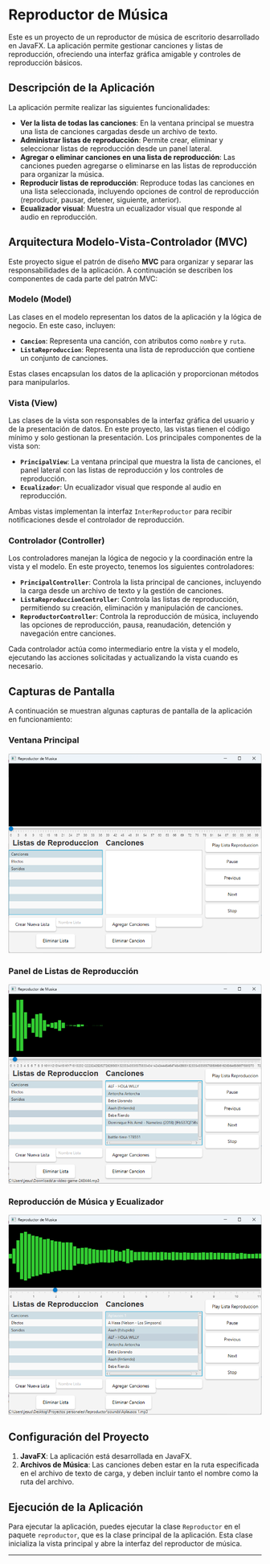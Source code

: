 # Reproductor de Música

Este es un proyecto de un reproductor de música de escritorio desarrollado en JavaFX. La aplicación permite gestionar canciones y listas de reproducción, ofreciendo una interfaz gráfica amigable y controles de reproducción básicos.

## Descripción de la Aplicación

La aplicación permite realizar las siguientes funcionalidades:

- **Ver la lista de todas las canciones**: En la ventana principal se muestra una lista de canciones cargadas desde un archivo de texto.
- **Administrar listas de reproducción**: Permite crear, eliminar y seleccionar listas de reproducción desde un panel lateral.
- **Agregar o eliminar canciones en una lista de reproducción**: Las canciones pueden agregarse o eliminarse en las listas de reproducción para organizar la música.
- **Reproducir listas de reproducción**: Reproduce todas las canciones en una lista seleccionada, incluyendo opciones de control de reproducción (reproducir, pausar, detener, siguiente, anterior).
- **Ecualizador visual**: Muestra un ecualizador visual que responde al audio en reproducción.

## Arquitectura Modelo-Vista-Controlador (MVC)

Este proyecto sigue el patrón de diseño **MVC** para organizar y separar las responsabilidades de la aplicación. A continuación se describen los componentes de cada parte del patrón MVC:

### Modelo (Model)

Las clases en el modelo representan los datos de la aplicación y la lógica de negocio. En este caso, incluyen:

- **`Cancion`**: Representa una canción, con atributos como `nombre` y `ruta`.
- **`ListaReproduccion`**: Representa una lista de reproducción que contiene un conjunto de canciones.

Estas clases encapsulan los datos de la aplicación y proporcionan métodos para manipularlos.

### Vista (View)

Las clases de la vista son responsables de la interfaz gráfica del usuario y de la presentación de datos. En este proyecto, las vistas tienen el código mínimo y solo gestionan la presentación. Los principales componentes de la vista son:

- **`PrincipalView`**: La ventana principal que muestra la lista de canciones, el panel lateral con las listas de reproducción y los controles de reproducción.
- **`Ecualizador`**: Un ecualizador visual que responde al audio en reproducción.

Ambas vistas implementan la interfaz `InterReproductor` para recibir notificaciones desde el controlador de reproducción.

### Controlador (Controller)

Los controladores manejan la lógica de negocio y la coordinación entre la vista y el modelo. En este proyecto, tenemos los siguientes controladores:

- **`PrincipalController`**: Controla la lista principal de canciones, incluyendo la carga desde un archivo de texto y la gestión de canciones.
- **`ListaReproduccionController`**: Controla las listas de reproducción, permitiendo su creación, eliminación y manipulación de canciones.
- **`ReproductorController`**: Controla la reproducción de música, incluyendo las opciones de reproducción, pausa, reanudación, detención y navegación entre canciones.

Cada controlador actúa como intermediario entre la vista y el modelo, ejecutando las acciones solicitadas y actualizando la vista cuando es necesario.

## Capturas de Pantalla

A continuación se muestran algunas capturas de pantalla de la aplicación en funcionamiento:

### Ventana Principal
![Ventana Principal](Example/img/Ventana-Principal.png)

### Panel de Listas de Reproducción
![Panel de Listas](Example/img/Panel-Reproduccion.png)

### Reproducción de Música y Ecualizador
![Reproducción y Ecualizador](Example/img/Panel-Canciones.png)



## Configuración del Proyecto

1. **JavaFX**: La aplicación está desarrollada en JavaFX. 
2. **Archivos de Música**: Las canciones deben estar en la ruta especificada en el archivo de texto de carga, y deben incluir tanto el nombre como la ruta del archivo.

## Ejecución de la Aplicación

Para ejecutar la aplicación, puedes ejecutar la clase `Reproductor` en el paquete `reproductor`, que es la clase principal de la aplicación. Esta clase inicializa la vista principal y abre la interfaz del reproductor de música.


---
